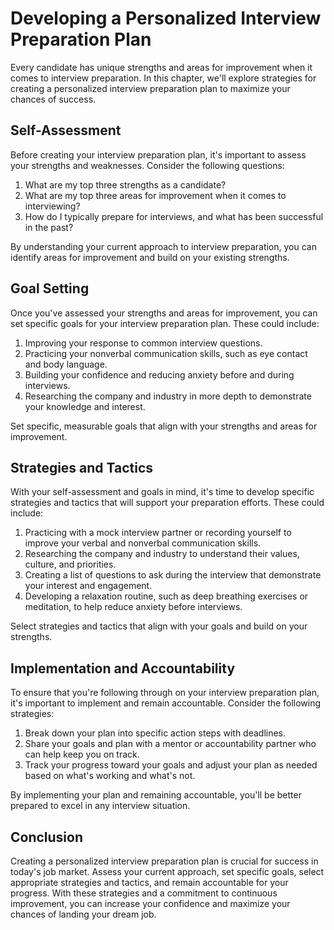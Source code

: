 Developing a Personalized Interview Preparation Plan
==============================================================================================================

Every candidate has unique strengths and areas for improvement when it comes to interview preparation. In this chapter, we'll explore strategies for creating a personalized interview preparation plan to maximize your chances of success.

Self-Assessment
---------------

Before creating your interview preparation plan, it's important to assess your strengths and weaknesses. Consider the following questions:

1. What are my top three strengths as a candidate?
2. What are my top three areas for improvement when it comes to interviewing?
3. How do I typically prepare for interviews, and what has been successful in the past?

By understanding your current approach to interview preparation, you can identify areas for improvement and build on your existing strengths.

Goal Setting
------------

Once you've assessed your strengths and areas for improvement, you can set specific goals for your interview preparation plan. These could include:

1. Improving your response to common interview questions.
2. Practicing your nonverbal communication skills, such as eye contact and body language.
3. Building your confidence and reducing anxiety before and during interviews.
4. Researching the company and industry in more depth to demonstrate your knowledge and interest.

Set specific, measurable goals that align with your strengths and areas for improvement.

Strategies and Tactics
----------------------

With your self-assessment and goals in mind, it's time to develop specific strategies and tactics that will support your preparation efforts. These could include:

1. Practicing with a mock interview partner or recording yourself to improve your verbal and nonverbal communication skills.
2. Researching the company and industry to understand their values, culture, and priorities.
3. Creating a list of questions to ask during the interview that demonstrate your interest and engagement.
4. Developing a relaxation routine, such as deep breathing exercises or meditation, to help reduce anxiety before interviews.

Select strategies and tactics that align with your goals and build on your strengths.

Implementation and Accountability
---------------------------------

To ensure that you're following through on your interview preparation plan, it's important to implement and remain accountable. Consider the following strategies:

1. Break down your plan into specific action steps with deadlines.
2. Share your goals and plan with a mentor or accountability partner who can help keep you on track.
3. Track your progress toward your goals and adjust your plan as needed based on what's working and what's not.

By implementing your plan and remaining accountable, you'll be better prepared to excel in any interview situation.

Conclusion
----------

Creating a personalized interview preparation plan is crucial for success in today's job market. Assess your current approach, set specific goals, select appropriate strategies and tactics, and remain accountable for your progress. With these strategies and a commitment to continuous improvement, you can increase your confidence and maximize your chances of landing your dream job.
